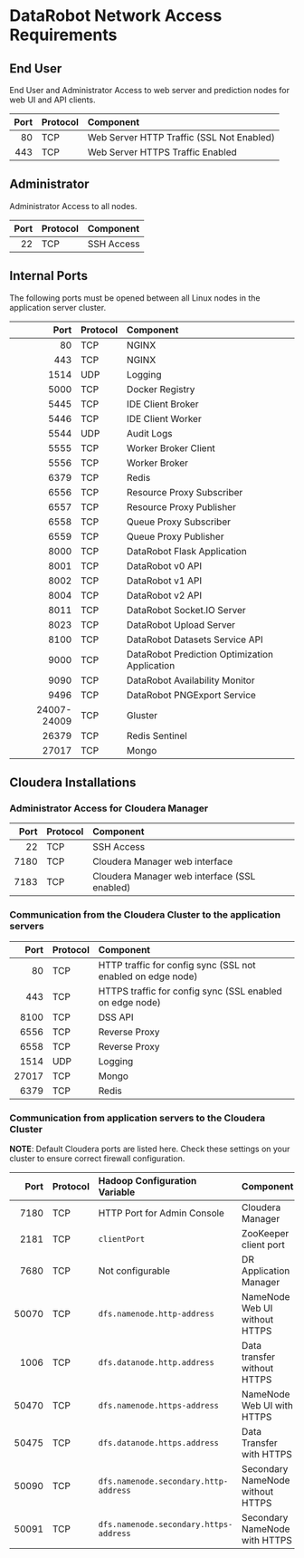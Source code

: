 # DataRobot Network Access Requirements

## End User
End User and Administrator Access to web server and prediction nodes for web UI and API clients.

| Port  | Protocol | Component|
|------:|:---------|:---------|
| 80    | TCP      | Web Server HTTP Traffic (SSL Not Enabled) |
| 443   | TCP      | Web Server HTTPS Traffic Enabled |

## Administrator
Administrator Access to all nodes.

| Port  | Protocol | Component|
|------:|:---------|:---------|
| 22    | TCP      | SSH Access |


## Internal Ports

The following ports must be opened between all Linux nodes in the application server cluster.

| Port  | Protocol | Component |
|------:|:---------|:----------|
| 80    | TCP      | NGINX     |
| 443   | TCP      | NGINX     |
| 1514  | UDP      | Logging   |
| 5000  | TCP      | Docker Registry   |
| 5445  | TCP      | IDE Client Broker |
| 5446  | TCP      | IDE Client Worker |
| 5544  | UDP      | Audit Logs |
| 5555  | TCP      | Worker Broker Client |
| 5556  | TCP      | Worker Broker |
| 6379  | TCP      | Redis |
| 6556  | TCP      | Resource Proxy Subscriber |
| 6557  | TCP      | Resource Proxy Publisher |
| 6558  | TCP      | Queue Proxy Subscriber |
| 6559  | TCP      | Queue Proxy Publisher |
| 8000  | TCP      | DataRobot Flask Application |
| 8001  | TCP      | DataRobot v0 API |
| 8002  | TCP      | DataRobot v1 API |
| 8004  | TCP      | DataRobot v2 API |
| 8011  | TCP      | DataRobot Socket.IO Server |
| 8023  | TCP      | DataRobot Upload Server |
| 8100  | TCP      | DataRobot Datasets Service API |
| 9000  | TCP      | DataRobot Prediction Optimization Application |
| 9090  | TCP      | DataRobot Availability Monitor |
| 9496  | TCP      | DataRobot PNGExport Service |
| 24007-24009 | TCP | Gluster |
| 26379 | TCP      | Redis Sentinel
| 27017 | TCP      | Mongo |

## Cloudera Installations

### Administrator Access for Cloudera Manager
| Port  | Protocol | Component|
|------:|:---------|:---------|
| 22    | TCP      | SSH Access |
| 7180  | TCP      | Cloudera Manager web interface |
| 7183  | TCP      | Cloudera Manager web interface (SSL enabled) |

### Communication from the Cloudera Cluster to the application servers
| Port  | Protocol | Component|
|------:|:---------|:---------|
| 80    | TCP      | HTTP traffic for config sync (SSL not enabled on edge node) |
| 443   | TCP      | HTTPS traffic for config sync (SSL enabled on edge node) |
| 8100  | TCP      | DSS API |
| 6556  | TCP      | Reverse Proxy |
| 6558  | TCP      | Reverse Proxy |
| 1514  | UDP      | Logging |
| 27017 | TCP      | Mongo |
| 6379  | TCP      | Redis |

### Communication from application servers to the Cloudera Cluster
**NOTE**: Default Cloudera ports are listed here.
Check these settings on your cluster to ensure correct firewall configuration.

| Port  | Protocol | Hadoop Configuration Variable | Component |
|------:|:---------|:------------------------------|:----------|
| 7180  | TCP      | HTTP Port for Admin Console   | Cloudera Manager |
| 2181  | TCP      | `clientPort`                  | ZooKeeper client port |
| 7680  | TCP      | Not configurable              | DR Application Manager |
| 50070 | TCP      | `dfs.namenode.http-address`   | NameNode Web UI without HTTPS |
| 1006  | TCP      | `dfs.datanode.http.address`   | Data transfer without HTTPS |
| 50470 | TCP      | `dfs.namenode.https-address`  | NameNode Web UI with HTTPS |
| 50475 | TCP      | `dfs.datanode.https.address`  | Data Transfer with HTTPS |
| 50090 | TCP      | `dfs.namenode.secondary.http-address` | Secondary NameNode without HTTPS |
| 50091 | TCP      | `dfs.namenode.secondary.https-address` |  Secondary NameNode with HTTPS |

